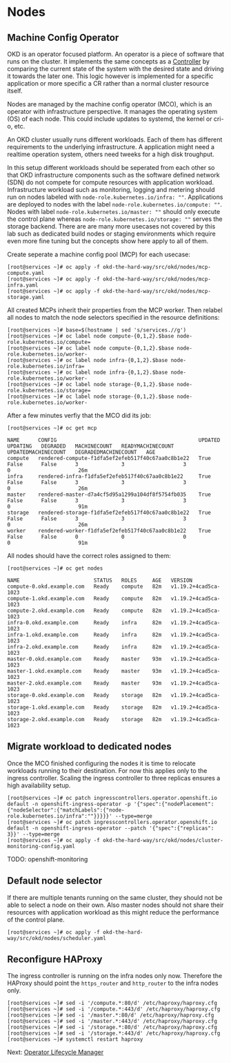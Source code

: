 # Nodes

## Machine Config Operator

OKD is an operator focused platform. An operator is a piece of software that
runs on the cluster. It implements the same concepts as a
[Controller](https://kubernetes.io/docs/concepts/) by comparing the current
state of the system with the desired state and driving it towards the later one.
This logic however is implemented for a specific application or more specific a
CR rather than a normal cluster resource itself.

Nodes are managed by the machine config operator (MCO), which is an operator
with infrastructure perspective. It manages the operating system (OS) of each
node. This could include updates to systemd, the kernel or cri-o, etc.

An OKD cluster usually runs different workloads. Each of them has different
requirements to the underlying infrastructure. A application might need a
realtime operation system, others need tweeks for a high disk troughput.

In this setup different workloads should be seperated from each other so that
OKD infrastructure components such as the software defined network (SDN) do not
compete for compute resources with application workload. Infrastructure workload
such as monitoring, logging and metering should run on nodes labeled with
`node-role.kubernetes.io/infra: ""`. Applications are deployed to nodes with the
label `node-role.kubernetes.io/compute: ""`. Nodes with label
`node-role.kubernetes.io/master: ""` should only execute the control plane
whereas `node-role.kubernetes.io/storage: ""` serves the storage backend. There
are are many more usecases not covered by this lab such as dedicated build nodes
or staging environments which require even more fine tuning but the concepts
show here apply to all of them.

Create seperate a machine config pool (MCP) for each usecase:

```shell
[root@services ~]# oc apply -f okd-the-hard-way/src/okd/nodes/mcp-compute.yaml
[root@services ~]# oc apply -f okd-the-hard-way/src/okd/nodes/mcp-infra.yaml
[root@services ~]# oc apply -f okd-the-hard-way/src/okd/nodes/mcp-storage.yaml
```

All created MCPs inherit their properties from the MCP worker. Then relabel all
nodes to match the node selectors specified in the resource definitions:

```shell
[root@services ~]# base=$(hostname | sed 's/services.//g')
[root@services ~]# oc label node compute-{0,1,2}.$base node-role.kubernetes.io/compute=
[root@services ~]# oc label node compute-{0,1,2}.$base node-role.kubernetes.io/worker-
[root@services ~]# oc label node infra-{0,1,2}.$base node-role.kubernetes.io/infra=
[root@services ~]# oc label node infra-{0,1,2}.$base node-role.kubernetes.io/worker-
[root@services ~]# oc label node storage-{0,1,2}.$base node-role.kubernetes.io/storage=
[root@services ~]# oc label node storage-{0,1,2}.$base node-role.kubernetes.io/worker-
```

After a few minutes verfiy that the MCO did its job:

```shell
[root@services ~]# oc get mcp

NAME      CONFIG                                              UPDATED   UPDATING   DEGRADED   MACHINECOUNT   READYMACHINECOUNT   UPDATEDMACHINECOUNT   DEGRADEDMACHINECOUNT   AGE
compute   rendered-compute-f1dfa5ef2efeb517f40c67aa0c8b1e22   True      False      False      3              3                   3                     0                      26m
infra     rendered-infra-f1dfa5ef2efeb517f40c67aa0c8b1e22     True      False      False      3              3                   3                     0                      26m
master    rendered-master-d7a4cf5d95a1299a104df8f5754fb035    True      False      False      3              3                   3                     0                      91m
storage   rendered-storage-f1dfa5ef2efeb517f40c67aa0c8b1e22   True      False      False      3              3                   3                     0                      26m
worker    rendered-worker-f1dfa5ef2efeb517f40c67aa0c8b1e22    True      False      False      0              0                   0                     0                      91m
```

All nodes should have the correct roles assigned to them:

```shell
[root@services ~]# oc get nodes

NAME                        STATUS   ROLES     AGE   VERSION
compute-0.okd.example.com   Ready    compute   82m   v1.19.2+4cad5ca-1023
compute-1.okd.example.com   Ready    compute   82m   v1.19.2+4cad5ca-1023
compute-2.okd.example.com   Ready    compute   82m   v1.19.2+4cad5ca-1023
infra-0.okd.example.com     Ready    infra     82m   v1.19.2+4cad5ca-1023
infra-1.okd.example.com     Ready    infra     82m   v1.19.2+4cad5ca-1023
infra-2.okd.example.com     Ready    infra     82m   v1.19.2+4cad5ca-1023
master-0.okd.example.com    Ready    master    93m   v1.19.2+4cad5ca-1023
master-1.okd.example.com    Ready    master    93m   v1.19.2+4cad5ca-1023
master-2.okd.example.com    Ready    master    93m   v1.19.2+4cad5ca-1023
storage-0.okd.example.com   Ready    storage   82m   v1.19.2+4cad5ca-1023
storage-1.okd.example.com   Ready    storage   82m   v1.19.2+4cad5ca-1023
storage-2.okd.example.com   Ready    storage   82m   v1.19.2+4cad5ca-1023
```

## Migrate workload to dedicated nodes

Once the MCO finished configuring the nodes it is time to relocate workloads
running to their destination. For now this applies only to the ingress
controller. Scaling the ingress controller to three replicas ensures a high
availability setup.

```shell
[root@services ~]# oc patch ingresscontrollers.operator.openshift.io default -n openshift-ingress-operator -p '{"spec":{"nodePlacement":{"nodeSelector":{"matchLabels":{"node-role.kubernetes.io/infra":""}}}}}' --type=merge
[root@services ~]# oc patch ingresscontrollers.operator.openshift.io default -n openshift-ingress-operator --patch '{"spec":{"replicas": 3}}' --type=merge
[root@services ~]# oc apply -f okd-the-hard-way/src/okd/nodes/cluster-monitoring-config.yaml
```

TODO: openshift-monitoring

## Default node selector

If there are multiple tenants running on the same cluster, they should not be
able to select a node on their own. Also master nodes should not share their
resources with application workload as this might reduce the performance of the
control plane.

```shell
[root@services ~]# oc apply -f okd-the-hard-way/src/okd/nodes/scheduler.yaml
```

## Reconfigure HAProxy

The ingress controller is running on the infra nodes only now. Therefore the
HAProxy should point the `https_router` and `http_router` to the infra nodes
only.

```shell
[root@services ~]# sed -i '/compute.*:80/d' /etc/haproxy/haproxy.cfg
[root@services ~]# sed -i '/compute.*:443/d' /etc/haproxy/haproxy.cfg
[root@services ~]# sed -i '/master.*:80/d' /etc/haproxy/haproxy.cfg
[root@services ~]# sed -i '/master.*:443/d' /etc/haproxy/haproxy.cfg
[root@services ~]# sed -i '/storage.*:80/d' /etc/haproxy/haproxy.cfg
[root@services ~]# sed -i '/storage.*:443/d' /etc/haproxy/haproxy.cfg
[root@services ~]# systemctl restart haproxy
```

Next: [Operator Lifecycle Manager](13-olm.md)
